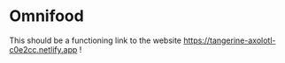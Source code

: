 # Omnifood
This should be a functioning link to the website https://tangerine-axolotl-c0e2cc.netlify.app !
